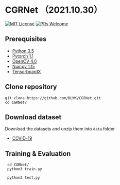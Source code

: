 # CGRNet （2021.10.30）
[![MIT License](https://img.shields.io/badge/license-MIT-green.svg)](https://opensource.org/licenses/MIT) [![PRs Welcome](https://img.shields.io/badge/PRs-welcome-brightgreen.svg?style=flat-square)](http://makeapullrequest.com)

## Prerequisites
- [Python 3.5](https://www.python.org/)
- [Pytorch 1.1](http://pytorch.org/)
- [OpenCV 4.0](https://opencv.org/)
- [Numpy 1.15](https://numpy.org/)
- [TensorboardX](https://github.com/lanpa/tensorboardX)

## Clone repository
```shell
git clone https://github.com/DLWK/CGRNet.git
cd CGRNet/
```
## Download dataset
Download the datasets and unzip them into `data` folder
- [COVID-19](https://medicalsegmentation.com/covid19/)
## Training & Evaluation
```shell
 cd CGRNet/
 python3 train.py
 
 python3 test.py
